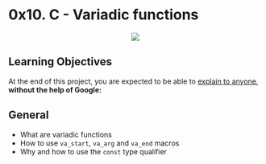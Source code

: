 # 0x10. C - Variadic functions

<p align="center">
	<img src="https://slideplayer.com/slide/12182675/71/images/3/Variadic+Functions+in+C.jpg"/>
</p>

## Learning Objectives

At the end of this project, you are expected to be able to [explain to anyone](https://fs.blog/feynman-learning-technique/), **without the help of Google:**

## General

- What are variadic functions
- How to use `va_start`, `va_arg` and `va_end` macros
- Why and how to use the `const` type qualifier
